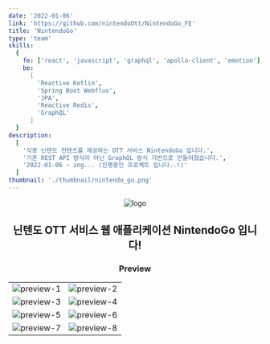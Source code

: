 ```yaml
---
date: '2022-01-06'
link: 'https://github.com/nintendoOtt/NintendoGo_FE'
title: 'NintendoGo'
type: 'team'
skills:
  {
    fe: ['react', 'javascript', 'graphql', 'apollo-client', 'emotion'],
    be:
      [
        'Reactive Kotlin',
        'Spring Boot Webflux',
        'JPA',
        'Reactive Redis',
        'GraphQL'
      ]
  }
description:
  [
    '각종 닌텐도 컨텐츠를 제공하는 OTT 서비스 NintendoGo 입니다.',
    '기존 REST API 방식이 아닌 GraphQL 방식 기반으로 만들어졌습니다.',
    '2022-01-06 ~ ing... (진행중인 프로젝트 입니다..!)'
  ]
thumbnail: './thumbnail/nintendo_go.png'
---
```


<p align="center">
  <img alt="logo" src="https://user-images.githubusercontent.com/80776262/153895645-15cd8d76-dafa-42ca-a038-d9dd74f9b06f.png"  />
</p>
<h2 align="center">
  닌텐도 OTT 서비스 웹 애플리케이션 NintendoGo 입니다!
</h2>

<h3 align="center">
  Preview
</h3>

<table>
  <tr>
    <td>
      <img alt="preview-1" src="https://user-images.githubusercontent.com/80776262/153892728-1bcc95f5-eb72-449f-b732-6f904a5f9778.PNG" />
    </td>
    <td>
      <img alt="preview-2" src="https://user-images.githubusercontent.com/80776262/153894594-88861d37-bb02-4915-ae91-b7c2790c35c3.PNG" />
    </td>
  </tr>
  <tr>
    <td>
      <img alt="preview-3" src="https://user-images.githubusercontent.com/80776262/153894607-273cbeeb-f638-4097-83c5-19f9d5cd67b4.PNG" />
    </td>
    <td>
      <img alt="preview-4" src="https://user-images.githubusercontent.com/80776262/153894610-2663e345-fffb-4c2f-8e28-c75b2b75f440.PNG" />
    </td>
  </tr>
  <tr>
    <td>
      <img alt="preview-5" src="https://user-images.githubusercontent.com/80776262/153894612-e1789420-9786-47e6-b519-660ce47bf2b2.PNG" />
    </td>
    <td>
      <img alt="preview-6" src="https://user-images.githubusercontent.com/80776262/153894615-7f3954e2-22d4-4f54-8da7-734fa17eb7bf.PNG" />
    </td>
  </tr>
  <tr>
    <td>
      <img alt="preview-7" src="https://user-images.githubusercontent.com/80776262/153894617-465b3f60-3d5b-4a0b-acf3-d1bb61f3d4a9.PNG" />
    </td>
    <td>
      <img alt="preview-8" src="https://user-images.githubusercontent.com/80776262/153894620-3497503e-c753-4fba-93c7-a14989890c89.PNG" />
    </td>
  </tr>
</table>
